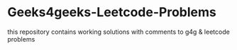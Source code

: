 # Geeks4geeks-Leetcode-Problems
this repository contains working solutions with comments to g4g &amp; leetcode problems
